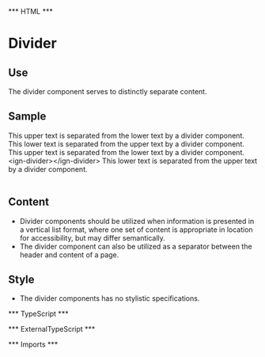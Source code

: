 *** HTML ***
# Divider

## Use
The divider component serves to distinctly separate content.

## Sample
<mat-tab-group>
    <mat-tab label="Component Sample"><div class="tab-height">
        This upper text is separated from the lower text by a divider component.
        <ign-divider></ign-divider>
        This lower text is separated from the upper text by a divider component.
    </div></mat-tab>
    <mat-tab label="HTML"><div class="tab-height">
        <table style="width:100%">
            This upper text is separated from the lower text by a divider component.
            &lt;ign-divider&gt;&lt;/ign-divider&gt;
            This lower text is separated from the upper text by a divider component.
        </table></div>
    </mat-tab>
</mat-tab-group>

## Content

* Divider components should be utilized when information is presented in a vertical list format, where one set of
content is appropriate in location for accessibility, but may differ semantically.
* The divider component can also be utilized as a separator between the header and content of a page.


## Style

* The divider components has no stylistic specifications.

*** TypeScript *** 

*** ExternalTypeScript ***

*** Imports ***
